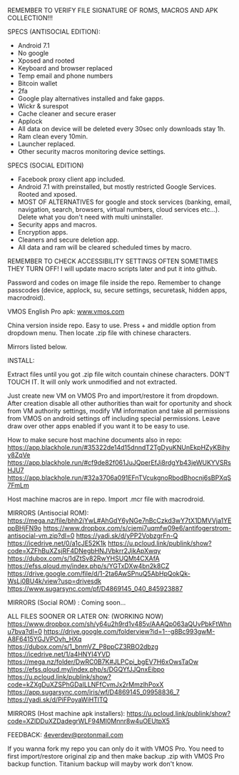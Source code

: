 REMEMBER TO VERIFY FILE SIGNATURE OF ROMS, MACROS AND APK COLLECTION!!!

SPECS (ANTISOCIAL EDITION):

- Android 7.1
- No google
- Xposed and rooted
- Keyboard and browser replaced
- Temp email and phone numbers
- Bitcoin wallet
- 2fa 
- Google play alternatives installed and fake gapps.
- Wickr & surespot
- Cache cleaner and secure eraser
- Applock
- All data on device will be deleted every 30sec only downloads stay 1h.
- Ram clean every 10min.
- Launcher replaced.
- Other security macros monitoring device settings.

SPECS (SOCIAL EDITION)

- Facebook proxy client app included.
- Android 7.1 with preinstalled, but mostly restricted Google Services. Rooted and xposed.
- MOST OF ALTERNATIVES for google and stock services (banking, email, navigation, search, browsers, virtual numbers, cloud services etc...). Delete what you don't need with multi uninstaller.
- Security apps and macros.
- Encryption apps.
- Cleaners and secure deletion app. 
- All data and ram will be cleared scheduled times by macro.


REMEMBER TO CHECK ACCESSIBILITY SETTINGS OFTEN SOMETIMES THEY TURN OFF!
I will update macro scripts later and put it into github.

Password and codes on image file inside the repo.
Remember to change passcodes (device, applock, su, secure settings, securetask, hidden apps, macrodroid).

VMOS English Pro apk:
www.vmos.com

China version inside repo. Easy to use. Press + and middle option from dropdown menu. Then locate .zip file with chinese characters.

Mirrors listed below.

INSTALL:

Extract files until you got .zip file witch countain chinese characters. DON'T TOUCH IT. It will only work unmodified and not extracted.

Just create new VM on VMOS Pro and import/restore it from dropdown. After creation disable all other authorities than wait for oportunity and shock from VM authority settings, modify VM information and take all permissions from VMOS on android settings off including special permissions. Leave draw over other apps enabled if you want it to be easy to use.

How to make secure host machine documents also in repo:
https://app.blackhole.run/#35322de14d15dnndT2TgDyuKNUnEkpHZyKBihyy8ZqVe 
https://app.blackhole.run/#cf9de82f061JuJQperEfJi8rdgYb43jeWUKYVSRsHJU7 
https://app.blackhole.run/#32a3706a091EFnTVcukgnoRbodBhocnj6sBPXqS7FmLm

Host machine macros are in repo. Import .mcr file with macrodroid.

MIRRORS (Antisocial ROM):
https://mega.nz/file/bhh2jYwL#AhGdY6yNGe7nBcCzkd3wY7tX1DMVVja1YEppBHjFN9o
https://www.dropbox.com/s/cjemi7uqmfw09e6/antifogerstrom-antisocial-vm.zip?dl=0
https://yadi.sk/d/yPP2VobzgrFn-Q
https://icedrive.net/0/a1cJE52K1k
https://u.pcloud.link/publink/show?code=XZFhBuXZsjRF4DNegbHNJVbkrr2JjkApXwqy 
https://dubox.com/s/1dZtSv82RwYHSUQMt4CXAfA
https://efss.qloud.my/index.php/s/YGTxDXw4bn2k8CZ
https://drive.google.com/file/d/1-2ta6AwSPnuQ5AbHpQokQk-WsLj0BU4k/view?usp=drivesdk
https://www.sugarsync.com/pf/D4869145_040_845923887

MIRRORS (Social ROM) :
Coming soon...

ALL FILES SOONER OR LATER ON: (WORKING NOW)
https://www.dropbox.com/sh/y64u2h9rd1v485v/AAAQp063aQUvPbkFtWhnu7bva?dl=0
https://drive.google.com/folderview?id=1--g8Bc993gwM-A8F6415YGJVPOvh_HXq https://dubox.com/s/1_bnmVZ_P8ppCZ3RBO2dbzg
https://icedrive.net/1/a4HNYI4YVD
https://mega.nz/folder/DwRC0B7K#JLPCpi_bgEV7H6xOwsTaOw
https://efss.qloud.my/index.php/s/DGQYfJJQnxEibpo
https://u.pcloud.link/publink/show?code=kZXgDuXZSPhGDaILLNFfCvmJx2rMmzlhPoxX
https://app.sugarsync.com/iris/wf/D4869145_09958836_7
https://yadi.sk/d/PiFPoyaWiHTlTQ

MIRRORS (Host machine apk installers):
https://u.pcloud.link/publink/show?code=XZlDDuXZDadegrWLF94MI0Mnnr8w4uOEUtpX5

FEEDBACK: 4everdev@protonmail.com

If you wanna fork my repo you can only do it with VMOS Pro. You need to first import/restore original zip and then make backup .zip with VMOS Pro backup function. Titanium backup will mayby work don't know.